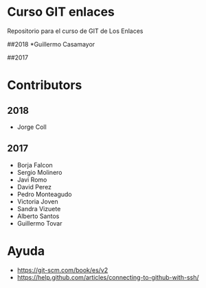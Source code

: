 # Curso GIT enlaces
Repositorio para el curso de GIT de Los Enlaces

##2018
*Guillermo Casamayor


##2017

# Contributors

## 2018

* Jorge Coll

## 2017

* Borja Falcon
* Sergio Molinero
* Javi Romo
* David Perez
* Pedro Monteagudo
* Victoria Joven
* Sandra Vizuete
* Alberto Santos
* Guillermo Tovar

# Ayuda
* https://git-scm.com/book/es/v2
* https://help.github.com/articles/connecting-to-github-with-ssh/
